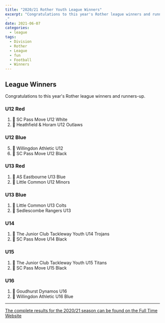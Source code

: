 ```yaml
---
title: "2020/21 Rother Youth League Winners"
excerpt: "Congratulations to this year's Rother league winners and runners-up.
."
date: 2021-06-07
categories:
  - league
tags: 
  - Division
  - Rother
  - League
  - fun
  - Football
  - Winners
---
```


## League Winners
Congratulations to this year's Rother league winners and runners-up.

### U12 Red
1.	🥇 SC Pass Move U12 White
2.	🥈 Heathfield & Horam U12 Outlaws

### U12 Blue
5.	🥇 Willingdon Athletic U12
6.  🥈 SC Pass Move U12 Black

### U13 Red
1.	🥇 AS Eastbourne U13 Blue
2.	🥈 Little Common U12 Minors

### U13 Blue
1.	🥇 Little Common U13 Colts
2.	🥈 Sedlescombe Rangers U13

### U14
1.	🥇 The Junior Club Tackleway Youth U14 Trojans
2.	🥈 SC Pass Move U14 Black

### U15
1.	🥇 The Junior Club Tackleway Youth U15 Titans
2.	🥈 SC Pass Move U15 Black

### U16
1.	🥇 Goudhurst Dynamos U16	
2.	🥈 Willingdon Athletic U16 Blue

***

[The complete results for the 2020/21 season can be found on the Full Time Website](https://fulltime-league.thefa.com/table.html?league=681144&selectedSeason=613776836 "Full Time")

